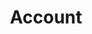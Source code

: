 ---
# -------------------------- #
#        CONTENT TYPE        #
# -------------------------- #

type: "connect"
content-type: "api-object"
endpoint: "accounts"
order: 1


# -------------------------- #
#        OBJECT INFO         #
# -------------------------- #

title: "Account"
description: "{{ api.core-objects.accounts.description }}"
endpoint-url: "/accounts"


# -------------------------- #
#        VERSION INFO        #
# -------------------------- #

latest-version: "3"
versions:
  - number: "3"
    deprecated: false


# -------------------------- #
#      AVAILABLE METHODS     #
# -------------------------- #

available-methods:
  - id: "create-an-account"
    title: "Create an account"
    method: "post"
    short: "{{ api.core-objects.accounts.create.description | flatify }}"


# -------------------------- #
#      OBJECT ATTRIBUTES     #
# -------------------------- #

object-attributes:
  - name: "company"
    type: "string"
    description: "A name for the Stitch client. This is typically the name of the company using the Stitch client account."

  - name: "email"
    type: "string"
    description: "The email address of the user signing up for a Stitch client account. Upon successful account creation, Stitch will send an email to this address with instructions for completing the setup."

  - name: "first_name"
    type: "string"
    description: "The first name of the user signing up for a Stitch client account."

  - name: "last_name"
    type: "string"
    description: "The last name of the user signing up for a Stitch client account."

  - name: "partner_id"
    type: "string"
    description: "The unique ID for your API client, obtained when you register to use the API."

  - name: "partner_secret"
    type: "string"
    description: "The secret for your API client, obtained when you registered to use the API."
---